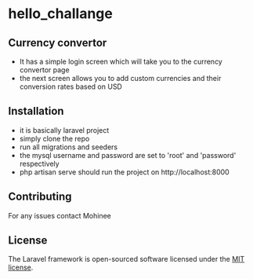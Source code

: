 # hello_challange
## Currency convertor
 - It has a simple login screen which will take you to the currency convertor page
 - the next screen allows you to add custom currencies and their conversion rates based on USD
## Installation

  - it is basically laravel project 
  - simply clone the repo
  - run all migrations and seeders
  - the mysql username and password are set to 'root' and 'password' respectively
  - php artisan serve should run the project on http://localhost:8000


## Contributing

For any issues contact Mohinee


## License

The Laravel framework is open-sourced software licensed under the [MIT license](https://opensource.org/licenses/MIT).
